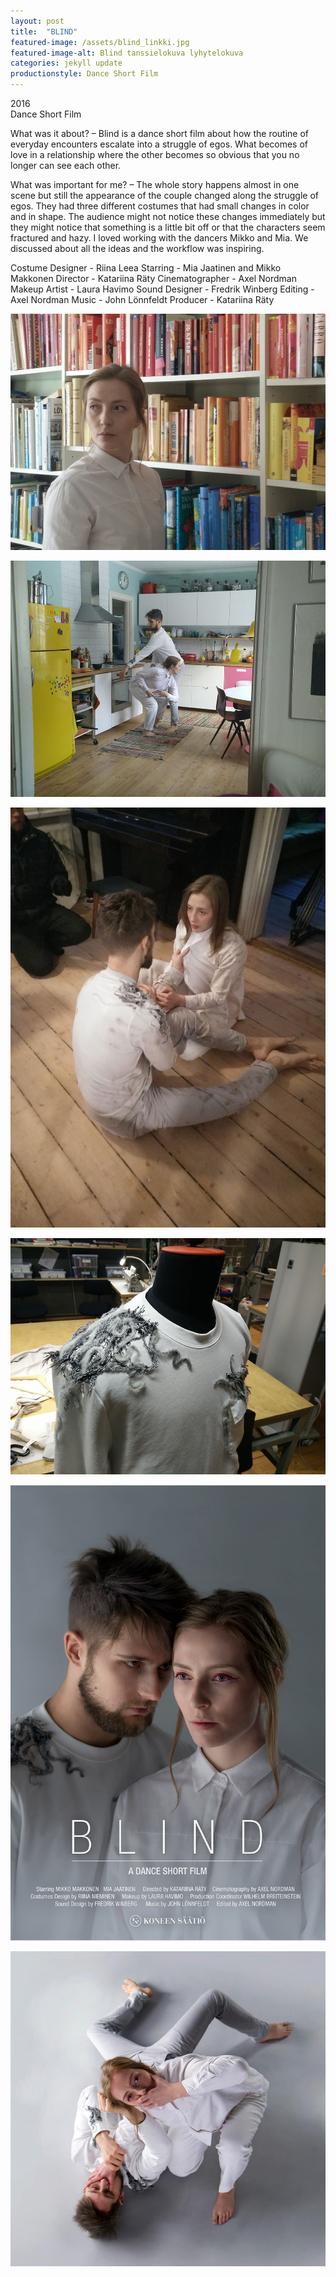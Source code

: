 ```yaml
---
layout: post
title:  "BLIND"
featured-image: /assets/blind_linkki.jpg
featured-image-alt: Blind tanssielokuva lyhytelokuva
categories: jekyll update
productionstyle: Dance Short Film
---
```

  2016    
  Dance Short Film  

<div class="post-text-alone">  
  What was it about? – Blind is a dance short film about how the routine of everyday encounters escalate into a struggle of egos. What becomes of love in a relationship where the other becomes so obvious that you no longer can see each other.  
<p></p> 
  What was important for me? – The whole story happens almost in one scene but still the appearance of the couple changed along the struggle of egos. They had three different costumes that had small changes in color and in shape. The audience might not notice these changes immediately but they might notice that something is a little bit off or that the characters seem fractured and hazy. I loved working with the dancers Mikko and Mia. We discussed about all the ideas and the workflow was inspiring.
<p></p> 
</div>
  Costume Designer - Riina Leea  
  Starring - Mia Jaatinen and Mikko Makkonen  
  Director - Katariina Räty  
  Cinematographer - Axel Nordman  
  Makeup Artist - Laura Havimo  
  Sound Designer - Fredrik Winberg  
  Editing - Axel Nordman  
  Music - John Lönnfeldt  
  Producer - Katariina Räty  

![alt text](/assets/projects/blind1.jpg)

![alt text](/assets/projects/blind2.jpg)

![alt text](/assets/projects/blind3.jpg)

![alt text](/assets/projects/blind4.jpg)

![alt text](/assets/projects/blind5.jpg)

![alt text](/assets/projects/blind6.jpg)